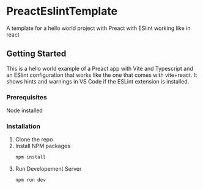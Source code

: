 # PreactEslintTemplate
A template for a hello world project with Preact with ESlint working like in react

<!-- GETTING STARTED -->
## Getting Started

This is a hello world example of a Preact app with Vite and Typescript and an ESlint configuration that works like the one that comes with vite+react. It shows hints and warnings in VS Code if the ESLint extension is installed.

### Prerequisites

Node installed

### Installation

1. Clone the repo
2. Install NPM packages
   ```sh
   npm install
   ```
3. Run Developement Server
   ```sh
   npm run dev
   ```
